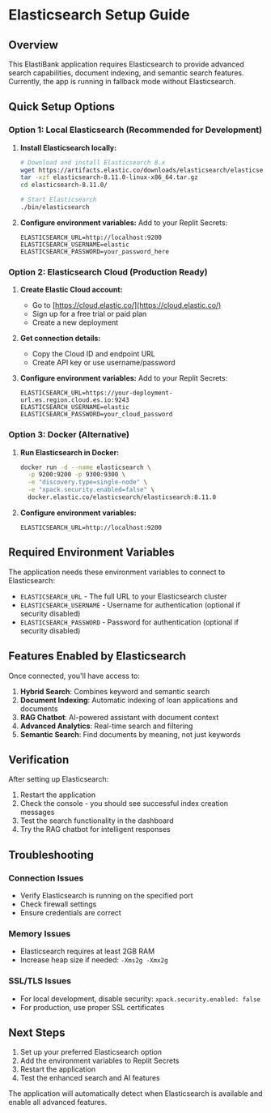 # Elasticsearch Setup Guide

## Overview
This ElastiBank application requires Elasticsearch to provide advanced search capabilities, document indexing, and semantic search features. Currently, the app is running in fallback mode without Elasticsearch.

## Quick Setup Options

### Option 1: Local Elasticsearch (Recommended for Development)

1. **Install Elasticsearch locally:**
   ```bash
   # Download and install Elasticsearch 8.x
   wget https://artifacts.elastic.co/downloads/elasticsearch/elasticsearch-8.11.0-linux-x86_64.tar.gz
   tar -xzf elasticsearch-8.11.0-linux-x86_64.tar.gz
   cd elasticsearch-8.11.0/
   
   # Start Elasticsearch
   ./bin/elasticsearch
   ```

2. **Configure environment variables:**
   Add to your Replit Secrets:
   ```
   ELASTICSEARCH_URL=http://localhost:9200
   ELASTICSEARCH_USERNAME=elastic
   ELASTICSEARCH_PASSWORD=your_password_here
   ```

### Option 2: Elasticsearch Cloud (Production Ready)

1. **Create Elastic Cloud account:**
   - Go to [https://cloud.elastic.co/](https://cloud.elastic.co/)
   - Sign up for a free trial or paid plan
   - Create a new deployment

2. **Get connection details:**
   - Copy the Cloud ID and endpoint URL
   - Create API key or use username/password

3. **Configure environment variables:**
   Add to your Replit Secrets:
   ```
   ELASTICSEARCH_URL=https://your-deployment-url.es.region.cloud.es.io:9243
   ELASTICSEARCH_USERNAME=elastic
   ELASTICSEARCH_PASSWORD=your_cloud_password
   ```

### Option 3: Docker (Alternative)

1. **Run Elasticsearch in Docker:**
   ```bash
   docker run -d --name elasticsearch \
     -p 9200:9200 -p 9300:9300 \
     -e "discovery.type=single-node" \
     -e "xpack.security.enabled=false" \
     docker.elastic.co/elasticsearch/elasticsearch:8.11.0
   ```

2. **Configure environment variables:**
   ```
   ELASTICSEARCH_URL=http://localhost:9200
   ```

## Required Environment Variables

The application needs these environment variables to connect to Elasticsearch:

- `ELASTICSEARCH_URL` - The full URL to your Elasticsearch cluster
- `ELASTICSEARCH_USERNAME` - Username for authentication (optional if security disabled)
- `ELASTICSEARCH_PASSWORD` - Password for authentication (optional if security disabled)

## Features Enabled by Elasticsearch

Once connected, you'll have access to:

1. **Hybrid Search**: Combines keyword and semantic search
2. **Document Indexing**: Automatic indexing of loan applications and documents
3. **RAG Chatbot**: AI-powered assistant with document context
4. **Advanced Analytics**: Real-time search and filtering
5. **Semantic Search**: Find documents by meaning, not just keywords

## Verification

After setting up Elasticsearch:

1. Restart the application
2. Check the console - you should see successful index creation messages
3. Test the search functionality in the dashboard
4. Try the RAG chatbot for intelligent responses

## Troubleshooting

### Connection Issues
- Verify Elasticsearch is running on the specified port
- Check firewall settings
- Ensure credentials are correct

### Memory Issues
- Elasticsearch requires at least 2GB RAM
- Increase heap size if needed: `-Xms2g -Xmx2g`

### SSL/TLS Issues
- For local development, disable security: `xpack.security.enabled: false`
- For production, use proper SSL certificates

## Next Steps

1. Set up your preferred Elasticsearch option
2. Add the environment variables to Replit Secrets
3. Restart the application
4. Test the enhanced search and AI features

The application will automatically detect when Elasticsearch is available and enable all advanced features.